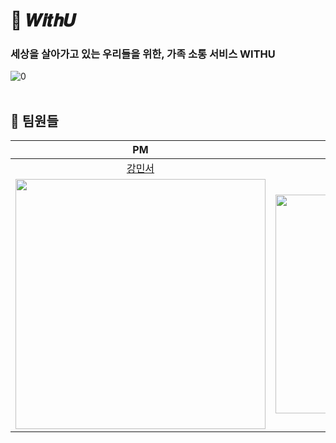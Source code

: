 # 🍁 𝑾𝒊𝒕𝒉𝑼

### 세상을 살아가고 있는 우리들을 위한, 가족 소통 서비스 WITHU
![0](https://github.com/user-attachments/assets/fdbbf615-9515-45d2-ba2c-73ffab19b624)<br>
<br/>
## 🤩 팀원들

|                                      PM                                       |                                     Design                                      |                                     FE Developer                                     |                                    FE Developer                                    |                                    BE Developer                                     |                                    BE Developer                                    |
|:-------------------------------------------------------------------------------:|:-------------------------------------------------------------------------------:|:-------------------------------------------------------------------------------:|:-------------------------------------------------------------------------------:|:--------------------------------------------------------------------------------:|:--------------------------------------------------------------------------------:|
|                        [강민서](https://peat-elderberry-d1c.notion.site/Minseo-s-Profile-52c14a53c2084f76a9909d43685b0f55)                        |                       [조민정](https://jolly-nut-047.notion.site/10f6fceb9e6f804caed2ff8a3f4c76e9)                      |                       [김현서](https://github.com/eeazzy)                        |                       [허윤호](https://github.com/RubiYH)                       |                         [김수훈](https://github.com/Suhun0331)                          |                        [서현은](https://github.com/hyuneu-n)                        |
| <img src="https://github.com/user-attachments/assets/fd6c4ded-317a-4661-aee2-7114ebc44c51" width="400" /> | <img src="https://avatars.githubusercontent.com/u/134909318?v=4" width="350" /> | <img src="https://avatars.githubusercontent.com/eeazzy" width="300" /> | <img src="https://avatars.githubusercontent.com/RubiYH" width="300" /> | <img src="https://avatars.githubusercontent.com/Suhun0331" width="300" /> | <img src="https://avatars.githubusercontent.com/hyuneu-n" width="300" /> |
